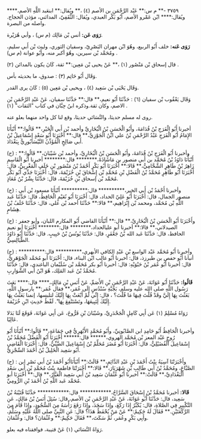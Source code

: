 ٣٧٥٩ -** م س:** عَبْد الرَّحْمَنِ بن الأصم (٤) ،** ويُقال:** ابنعَبد اللَّهِ الأصم،**** ويُقال:**** ابْن عَمْرو الأصم، أَبُو بَكْر العبدي، ويُقال: الثَّقَفِيّ، المدائني، مؤذن الحجاج. واصله من البصرة.

**رَوَى عَن:** أنس بْن مَالِك (م س) ، وأبي هُرَيْرة.

**رَوَى عَنه:** خلف أَبُو الربيع، وهُوَ ابْن مهران البَصْرِيّ، وسفيان الثوري، وليث بْن أَبي سليم، ومُحَمَّد بْن سيرين، وهُوَ أكبر منه، وأَبُو عوانة (م س) .

قال إسحاق بْن مَنْصُور (١) ،** عَنْ يحيى بْن مَعِين:** ثقة، كَانَ يكون بالمدائن (٢) .

وَقَال أَبُو حَاتِم (٣) : صدوق، ما بحديثه بأس.

وَقَال يَحْيَى بْن سَعِيد (٤) ، ويحيى بْن مَعِين (٥) : كَانَ يرى القدر.

وَقَال يَعْقُوب بْن سفيان (٦) : حَدَّثَنَا أَبُو نعيم،** قال:** حَدَّثَنَا سفيان، عَنْ عَبْدِ الرَّحْمَنِ بْن الاصم، وكان ثقة.وذكره ابنُ حِبَّان في كتاب "الثقات" (١) .

روى له مسلم حديثا، والنَّسَائي حديثا، وقع لنا كل واحد منهما بعلو عنه.

أخبرنا أَبُو الْفَرَجِ بْنُ قُدَامَةَ، وأَبُو الْحَسَنِ بْنُ الْبُخَارِيِّ وأحمد بْن أَبي الْخَيْرِ،** قَالُوا:** أَنْبَأَنَا الإِمَامُ أَبُو الْفَرَجِ عَبْدُ الرَّحْمَنِ بْنُ علي ابْنُ الْجَوْزِيِّ،** قال:** أَخْبَرَنَا أَبُو سَعْدٍ إِسْمَاعِيلُ بْنُ أَبي صَالِحٍ الْمُؤَذِّنُ النَّيْسَابُورِيُّ بِبَغْدَادَ.

(ح) : وأخبرنا أَبُو الْفَرَجِ بْنُ قُدَامَةَ، وأَبُو الْحَسَنِ بْنُ الْبُخَارِيِّ، وأحمد بْن شَيْبَانَ،** قَالُوا:** أَنْبَأَنَا دَاوُدُ بْنُ مُحَمَّد بن أَبي منصور بن مَاشَاذَهْ،******** قال:******** أخبرنا أَبُو الْقَاسِمِ زَاهِرُ بْنُ طَاهِرٍ الشَّحَّامِيُّ،** قَالا:** أَخْبَرَنَا أَبُو بَكْرٍ أَحْمَدُ بْنُ مَنْصُورِ بْنِ خَلَفٍ الْمَغْرِبِيُّ، قال: أَخْبَرَنَا أَبُو طَاهِرٍ مُحَمَّدُ بْنُ الْفَضْلِ بْنِ مُحَمَّدِ بْن إِسْحَاقَ بْنِ خُزَيْمَةَ، قال: أَخْبَرَنَا جَدِّي أَبُو بَكْر مُحَمَّد بْن إسحاق بْنِ خُزَيْمَةَ، قال: حَدَّثَنَا بِشْرُ بْنُ مُعَاذٍ.

(ح) : وأخبرنا أَحْمَدُ بْن أَبي الخير،********** قال:********** أَنْبَأَنَا مسعود بْن أَبي منصور الجمال، قال: أَخْبَرَنَا أَبُو عَلِيّ الحداد، قال: أَخْبَرَنَا أَبُو نُعَيْمٍ الْحَافِظُ، قال: حَدَّثَنَا عَبد اللَّهِ بْن مُحَمَّد، ومحمد بْن إِبْرَاهِيم،** قالا:** حَدَّثَنَا أحمد بْن علي، قال: حَدَّثَنَا خَلَفُ بْنُ هِشَامٍ.

(ح) : وأَخْبَرَنَا أَبُو الْحَسَنِ بْنُ الْبُخَارِيِّ،** قال:** أَنْبَأَنَا القاضي أَبُو المكارم اللبان، وأبو جعفر الصيدلاني،** قالا:** أخبرنا أبو عليالحداد،******** قال:******** أَخْبَرَنَا أبو نعيم الحافظ، قال: حَدَّثَنَا عَبد الله بْنُ جَعْفَرٍ، قال: حَدَّثَنَا يُونُسُ بْنُ حَبِيبٍ. قال: حَدَّثَنَا أَبُو دَاوُدَ الطَّيَالِسِيُّ.

(ح) : وأخبرنا أَبُو مُحَمَّد عَبْد الواسع بْن عَبْدِ الكافي الأبهري،********** قال:********** أنبأنا أَبُو حفص بن طبرزذ، قال: أخبرنا أَبُو غالب ابْن البناء، قال: أَخْبَرَنَا أبو مُحَمَّد الْجَوْهَرِيُّ، قال: أخبرنا أَبُو عُمَر بْنُ حَبْوَيْهِ: قال: أخبرنا أَبُو بكر مُحَمَّد بْن سُلَيْمان الباغندي، قال: حَدَّثَنَا مُحَمَّدُ بْنُ عَبد المَلِك، هُوَ ابْنُ أَبي الشَّوَارِبِ.

**قَالُوا:** حَدَّثَنَا أَبُو عَوَانَةَ، عَنْ عَبْدِ الرَّحْمَنِ بْنِ الأَصَمِّ، عَنْ أَنَسِ بْنِ مَالِكٍ،**** قال:**** بَعَثَ رَسُول اللَّهِ صلى الله عليه وسلم، بَجُبَّةِ سُنْدُسٍ إِلَى عُمَر،** فقال عُمَر:** يارسول اللَّهِ، بَعَثْتَ بِهَا إِلَيَّ وقَدْ قُلْتَ فِيهَا مَا قُلْتَ؟ ، قال: إِنِّي لَمْ أَبْعَثْ بِهَا إِلَيْكَ لتلبسها، إنمنا بَعَثْتُ بِهَا إِلَيْكَ لِتَبِيعَهَا، وتَسْتَنْفِعَ بِهَا". لَفْظُ حَدِيثِ ابْنِ خُزَيْمَةَ.

رَوَاهُ مُسْلِمٌ (١) عَن أَبِي كَامِلٍ الْجَحْدَرِيِّ، وشَيْبَانَ بْنِ فَرُّوخَ، عَن أَبِي عَوَانَةَ، فَوَقَعَ لَنَا بَدَلا عَالِيًا.

وأخبرنا الْحَافِظُ أَبُو حَامِدِ ابن الصَّابُونِيِّ، وأَبُو مُحَمَّدٍ الأَبْهَرِيُّ فِي جَمَاعَةٍ،** قَالُوا:** أَنْبَأَنَا أَبُو رُوحٍ عَبْد المعز بْن مُحَمَّد الهروي،****** قال:****** أَخْبَرَنَا أَبُو الْفَضْلُ مُحَمَّدُ بْنُ إِسْمَاعِيلَ الْفُضَيْلِيُّ، قال: أَخْبَرَنَا أَبُو مُضَرَ مُحَلِّمُ بْنُ إِسْمَاعِيلَ الضَّبِّيُّ، قال: أَخْبَرَنَا الْقَاضِي أَبُو سَعِيد الْخَلِيلُ بْنُ أَحْمَدَ السِّجْزِيُّ.

(ح) : وأَخْبَرَتْنَا آسِيَةُ بِنْتُ أَحْمَدَ بْنِ عَبْدِ الدَّائِمِ،** قَالَتْ:** أَنْبَأَنَاأَبُو أَحْمَدَ بْنُ أَبي نَصْرِ ابن الصَّبَّاغِ، ومُحَمَّدُ بْنُ أَبي طَالِبِ بْنِ شَهْرَيَارَ،** قَالا:** أَخْبَرَتْنَا فاطمة بِنْتُ مُحَمَّدِ بْنِ أَبي سَعْدِ الْبَغْدَادِيِّ،** قَالَتْ:** أخبرنا أَبُو عُثْمَانَ سَعِيد بْنُ أَبي سَعِيد الْعَيَّارُ،** قال:** أَخْبَرَنَا أبو مُحَمَّد عَبد اللَّهِ بْنُ أَحْمَدَ بْنِ الرُّومِيِّ.

**قَالا:** أخبرنا مُحَمَّدُ بْنُ إِسْحَاقَ السَّرَّاجُ،************ قال:************ حَدَّثَنَا قُتَيْبَةُ بْنُ سَعِيد، قال: حَدَّثَنَا أَبُو عَوَانَةَ، عَنْ عَبْدِ الرَّحْمَنِ بْن الأصم، قال: سُئِلَ أَنَسُ بْنُ مَالِكٍ، عَنِ التَّكْبِيرِ فِي الصَّلاةِ، قال: يُكَبِّرُ إِذَا رَكَعَ، وإِذَا سَجَدَ، وإِذَا رَفَعَ رَأْسَهُ مِنَ السُّجُودِ، وإِذَا قَامَ مِنَ الرَّكْعَتَيْنِ.** فَقَالَ لَهُ حَكِيمٌ:** عَنْ مَنْ يُحْفَظُ هَذَا؟ قال: عَنِ النَّبِيِّ صلى اللَّهُ عَلَيْهِ وسَلَّمَ، وأَبِي بَكْرٍ وعُمَر، ثُمَّ سَكَتَ،** فَقَالَ حَكِيمٌ:** وعُثْمَانَ؟ قال: وعُثْمَانَ.

رَوَاهُ النَّسَائي (١) عَنْ قتيبة، فوافقناه فيه بعلو.